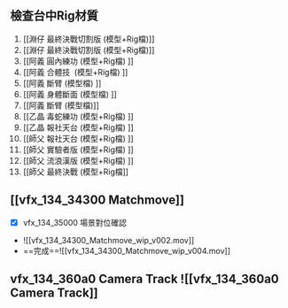## 檢查台中Rig材質
1. [[淵仔 最終決戰切割版 (模型+Rig檔)]]
2. [[淵仔 最終決戰切割版 (模型+Rig檔)]]  
3. [[阿義 圓內練功 (模型+Rig檔)  ]]
4. [[阿義 合體技  (模型+Rig檔)  ]]
5. [[阿義 斷臂 (模型檔)  ]]
6. [[阿義 身體斷面 (模型檔)  ]]
7. [[阿義 斷臂 (模型檔)]]
8. [[乙晶 毒蛇練功 (模型+Rig檔)  ]]
9. [[乙晶 報社天台 (模型+Rig檔)  ]]
10. [[師父 報社天台 (模型+Rig檔)  ]]
11. [[師父 實驗者版 (模型+Rig檔)  ]]
12. [[師父 流浪漢版 (模型+Rig檔)  ]]
13. [[師父 最終決戰 (模型+Rig檔]]

## [[vfx_134_34300 Matchmove]]
-  [x] vfx_134_35000 場景對位確認
- ![[vfx_134_34300_Matchmove_wip_v002.mov]]
- ==完成==![[vfx_134_34300_Matchmove_wip_v004.mov]]
## vfx_134_360a0 Camera Track ![[vfx_134_360a0 Camera Track]]

